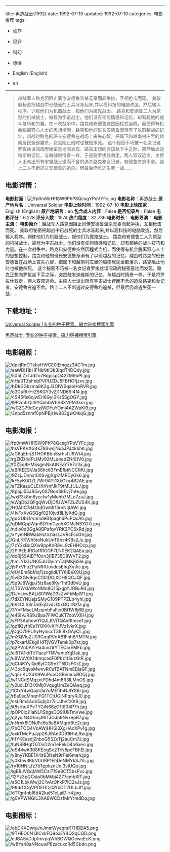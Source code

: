
---
title: 再造战士(1992)
date: 1992-07-10
updated: 1992-07-10
categories: 电影推荐
tags:
- 动作
- 犯罪
- 科幻
- 惊悚

- English (English)
- en
---


> 越战军人路克因阻止同僚安德鲁滥杀无辜而起争执，互相枪击而死。  美政府秘密把越战中已战死的士兵冰冻起来,并以高科技的电脑改造，然后输入程序。训练他们为机器战士，视他们为魔鬼战士。  路克和安德鲁二人为原型的机械战士，被标为宇宙战士。他们没有任何情感和记忆，却有超绝的战斗技巧和力量。在一次战争中，路克和安德鲁突然因程式当机，而使得有机会脱离野心人士的思想控制，路克和他的班长安德鲁渐渐有了以前越战的记忆，越战时路克的班长安德鲁在战场上丧失心智，把属下和越南村庄里的越南居民全部屠杀，路克阻止他时也被他杀死。  这个秘密不巧被一名女记者罗拔丝误闯政府秘密基地而发现，路克正想向罗拔丝下手之际，突然触发迪维斯的记忆，与越战时情景一样，于是将罗拔丝救走，两人双双逃命。主控人士派出所有宇宙战士锲而不舍的追杀路克和女记者，安德鲁穷追不舍。路上二人不断逃过安德鲁的追杀，但最后仍难逃生死一战……

## **电影详情**：

**电影封面**：<img src="https://image.tmdb.org/t/p/w200/fp0mWrHl1SW9PhP8QcsgYPoVYFc.jpg" alt="/fp0mWrHl1SW9PhP8QcsgYPoVYFc.jpg" title="/fp0mWrHl1SW9PhP8QcsgYPoVYFc.jpg">
**电影名称**：再造战士
**原产地片名**：Universal Soldier
**电影上映时间**：1992-07-10
**电影上映国家**：English (English)
**原产地语言**：en
**包含成人内容**：False
**是否纪录片**：False
**电影评分**：6.278
**评分人数**：1574
**热门程度**：32.736
**电影时长**：
**电影导演**：
**电影主演**：
**电影简介**：越战军人路克因阻止同僚安德鲁滥杀无辜而起争执，互相枪击而死。  美政府秘密把越战中已战死的士兵冰冻起来,并以高科技的电脑改造，然后输入程序。训练他们为机器战士，视他们为魔鬼战士。  路克和安德鲁二人为原型的机械战士，被标为宇宙战士。他们没有任何情感和记忆，却有超绝的战斗技巧和力量。在一次战争中，路克和安德鲁突然因程式当机，而使得有机会脱离野心人士的思想控制，路克和他的班长安德鲁渐渐有了以前越战的记忆，越战时路克的班长安德鲁在战场上丧失心智，把属下和越南村庄里的越南居民全部屠杀，路克阻止他时也被他杀死。  这个秘密不巧被一名女记者罗拔丝误闯政府秘密基地而发现，路克正想向罗拔丝下手之际，突然触发迪维斯的记忆，与越战时情景一样，于是将罗拔丝救走，两人双双逃命。主控人士派出所有宇宙战士锲而不舍的追杀路克和女记者，安德鲁穷追不舍。路上二人不断逃过安德鲁的追杀，但最后仍难逃生死一战……

## **下载地址**：
[Universal Soldier |专业的种子搜索、磁力链接搜索引擎](https://movie.amd794.com:2083/?search=Universal%20Soldier&ordering=&mode=match_phrase&page_size=10&page=1)

[再造战士 |专业的种子搜索、磁力链接搜索引擎](https://movie.amd794.com:2083/?search=%E5%86%8D%E9%80%A0%E6%88%98%E5%A3%AB&ordering=&mode=match_phrase&page_size=10&page=1)
 

## **电影剧照**：
<img src="https://image.tmdb.org/t/p/original/dpcjRnOTkbyHWGE0lEmgzz3ACTm.jpg" alt="/dpcjRnOTkbyHWGE0lEmgzz3ACTm.jpg" title="/dpcjRnOTkbyHWGE0lEmgzz3ACTm.jpg"><img src="https://image.tmdb.org/t/p/original/aaWDl11bHFNkNtIQb3IqdT4DQdy.jpg" alt="/aaWDl11bHFNkNtIQb3IqdT4DQdy.jpg" title="/aaWDl11bHFNkNtIQb3IqdT4DQdy.jpg"><img src="https://image.tmdb.org/t/p/original/505LZxTJd2o7BqpispO427M9bPI.jpg" alt="/505LZxTJd2o7BqpispO427M9bPI.jpg" title="/505LZxTJd2o7BqpispO427M9bPI.jpg"><img src="https://image.tmdb.org/t/p/original/nHa3TZshbbPVPUZDJ5FBHOfjzxv.jpg" alt="/nHa3TZshbbPVPUZDJ5FBHOfjzxv.jpg" title="/nHa3TZshbbPVPUZDJ5FBHOfjzxv.jpg"><img src="https://image.tmdb.org/t/p/original/bDkGGkzma8K2gJ3OIWSqabHoRVR.jpg" alt="/bDkGGkzma8K2gJ3OIWSqabHoRVR.jpg" title="/bDkGGkzma8K2gJ3OIWSqabHoRVR.jpg"><img src="https://image.tmdb.org/t/p/original/o3GuRtrHrZ5KGY3vZj1ND69I4f4.jpg" alt="/o3GuRtrHrZ5KGY3vZj1ND69I4f4.jpg" title="/o3GuRtrHrZ5KGY3vZj1ND69I4f4.jpg"><img src="https://image.tmdb.org/t/p/original/4S45fis6ojwEri6GyI0Ks5SgOGY.jpg" alt="/4S45fis6ojwEri6GyI0Ks5SgOGY.jpg" title="/4S45fis6ojwEri6GyI0Ks5SgOGY.jpg"><img src="https://image.tmdb.org/t/p/original/l9PzmtrQit9YQxbbWbS8XV9M3km.jpg" alt="/l9PzmtrQit9YQxbbWbS8XV9M3km.jpg" title="/l9PzmtrQit9YQxbbWbS8XV9M3km.jpg"><img src="https://image.tmdb.org/t/p/original/wCZG79dGczjWDYuYOmj4A2WpKi9.jpg" alt="/wCZG79dGczjWDYuYOmj4A2WpKi9.jpg" title="/wCZG79dGczjWDYuYOmj4A2WpKi9.jpg"><img src="https://image.tmdb.org/t/p/original/3npd5znmf0pNPBjHw983gwOtkqG.jpg" alt="/3npd5znmf0pNPBjHw983gwOtkqG.jpg" title="/3npd5znmf0pNPBjHw983gwOtkqG.jpg">

## **电影海报**：
<img src="https://image.tmdb.org/t/p/original/fp0mWrHl1SW9PhP8QcsgYPoVYFc.jpg" alt="/fp0mWrHl1SW9PhP8QcsgYPoVYFc.jpg" title="/fp0mWrHl1SW9PhP8QcsgYPoVYFc.jpg"><img src="https://image.tmdb.org/t/p/original/hsVPKVXG4kZ93wsjNuaJPJ4kbhK.jpg" alt="/hsVPKVXG4kZ93wsjNuaJPJ4kbhK.jpg" title="/hsVPKVXG4kZ93wsjNuaJPJ4kbhK.jpg"><img src="https://image.tmdb.org/t/p/original/aG6qEbrjSTHOKBbnSsrhsfU6Wt4.jpg" alt="/aG6qEbrjSTHOKBbnSsrhsfU6Wt4.jpg" title="/aG6qEbrjSTHOKBbnSsrhsfU6Wt4.jpg"><img src="https://image.tmdb.org/t/p/original/rgZKD4dFtJMv92MLs4edZHrEtV0.jpg" alt="/rgZKD4dFtJMv92MLs4edZHrEtV0.jpg" title="/rgZKD4dFtJMv92MLs4edZHrEtV0.jpg"><img src="https://image.tmdb.org/t/p/original/f0Z5q8HMksgmNkAtNEaY7h7c1lx.jpg" alt="/f0Z5q8HMksgmNkAtNEaY7h7c1lx.jpg" title="/f0Z5q8HMksgmNkAtNEaY7h7c1lx.jpg"><img src="https://image.tmdb.org/t/p/original/aBRtEESVJa56hc63FmEfbtNCCMU.jpg" alt="/aBRtEESVJa56hc63FmEfbtNCCMU.jpg" title="/aBRtEESVJa56hc63FmEfbtNCCMU.jpg"><img src="https://image.tmdb.org/t/p/original/9ZzjJDnnxt00SvjgXgKtMRDyGx6.jpg" alt="/9ZzjJDnnxt00SvjgXgKtMRDyGx6.jpg" title="/9ZzjJDnnxt00SvjgXgKtMRDyGx6.jpg"><img src="https://image.tmdb.org/t/p/original/kF5yK0OZL7Wr9AYt1XkGkq4B2AE.jpg" alt="/kF5yK0OZL7Wr9AYt1XkGkq4B2AE.jpg" title="/kF5yK0OZL7Wr9AYt1XkGkq4B2AE.jpg"><img src="https://image.tmdb.org/t/p/original/aFZKazuCLErXrNnfJkF9tMLfULJ.jpg" alt="/aFZKazuCLErXrNnfJkF9tMLfULJ.jpg" title="/aFZKazuCLErXrNnfJkF9tMLfULJ.jpg"><img src="https://image.tmdb.org/t/p/original/8pbjJ55JR5xy0S7Bon39EvjTnte.jpg" alt="/8pbjJ55JR5xy0S7Bon39EvjTnte.jpg" title="/8pbjJ55JR5xy0S7Bon39EvjTnte.jpg"><img src="https://image.tmdb.org/t/p/original/wxR3k8m6yccIw1yMehb7MLo7zaJ.jpg" alt="/wxR3k8m6yccIw1yMehb7MLo7zaJ.jpg" title="/wxR3k8m6yccIw1yMehb7MLo7zaJ.jpg"><img src="https://image.tmdb.org/t/p/original/eWqDb2QFgqWvDjCfUWAFZuZUS4K.jpg" alt="/eWqDb2QFgqWvDjCfUWAFZuZUS4K.jpg" title="/eWqDb2QFgqWvDjCfUWAFZuZUS4K.jpg"><img src="https://image.tmdb.org/t/p/original/H0AhC7d41SdOwMt15rvNIjtAWi.jpg" alt="/H0AhC7d41SdOwMt15rvNIjtAWi.jpg" title="/H0AhC7d41SdOwMt15rvNIjtAWi.jpg"><img src="https://image.tmdb.org/t/p/original/4lvFxXvGSQgf0210jvd1lL1yXdQ.jpg" alt="/4lvFxXvGSQgf0210jvd1lL1yXdQ.jpg" title="/4lvFxXvGSQgf0210jvd1lL1yXdQ.jpg"><img src="https://image.tmdb.org/t/p/original/gqGUbLlrvnmdeB1pagh6PuPQcAh.jpg" alt="/gqGUbLlrvnmdeB1pagh6PuPQcAh.jpg" title="/gqGUbLlrvnmdeB1pagh6PuPQcAh.jpg"><img src="https://image.tmdb.org/t/p/original/gDMGppWqn8DYmGzohXCMcNSYO7r.jpg" alt="/gDMGppWqn8DYmGzohXCMcNSYO7r.jpg" title="/gDMGppWqn8DYmGzohXCMcNSYO7r.jpg"><img src="https://image.tmdb.org/t/p/original/ndio0q0GgA0BPafqvYRK2PC6xRd.jpg" alt="/ndio0q0GgA0BPafqvYRK2PC6xRd.jpg" title="/ndio0q0GgA0BPafqvYRK2PC6xRd.jpg"><img src="https://image.tmdb.org/t/p/original/xYymNBWabHctnziasLJVRcFcxGV.jpg" alt="/xYymNBWabHctnziasLJVRcFcxGV.jpg" title="/xYymNBWabHctnziasLJVRcFcxGV.jpg"><img src="https://image.tmdb.org/t/p/original/GnLKKWh5toNukUnT8ns4KBs2Ju.jpg" alt="/GnLKKWh5toNukUnT8ns4KBs2Ju.jpg" title="/GnLKKWh5toNukUnT8ns4KBs2Ju.jpg"><img src="https://image.tmdb.org/t/p/original/7zY2xBqQXw9ppKnR8vL9zEHHOcp.jpg" alt="/7zY2xBqQXw9ppKnR8vL9zEHHOcp.jpg" title="/7zY2xBqQXw9ppKnR8vL9zEHHOcp.jpg"><img src="https://image.tmdb.org/t/p/original/2Pi9EEJROa1fRGOF7LN0EK2QAEa.jpg" alt="/2Pi9EEJROa1fRGOF7LN0EK2QAEa.jpg" title="/2Pi9EEJROa1fRGOF7LN0EK2QAEa.jpg"><img src="https://image.tmdb.org/t/p/original/doRj5SAIBTf0cn3j1B735D8WVF2.jpg" alt="/doRj5SAIBTf0cn3j1B735D8WVF2.jpg" title="/doRj5SAIBTf0cn3j1B735D8WVF2.jpg"><img src="https://image.tmdb.org/t/p/original/hmLYkGUN05JUGyirmTa1MKj6Sle.jpg" alt="/hmLYkGUN05JUGyirmTa1MKj6Sle.jpg" title="/hmLYkGUN05JUGyirmTa1MKj6Sle.jpg"><img src="https://image.tmdb.org/t/p/original/j5PxVhuZPyN8fUovdesEhqXytks.jpg" alt="/j5PxVhuZPyN8fUovdesEhqXytks.jpg" title="/j5PxVhuZPyN8fUovdesEhqXytks.jpg"><img src="https://image.tmdb.org/t/p/original/dU4Em6bMqFjzogiIdLTY6lBeX9U.jpg" alt="/dU4Em6bMqFjzogiIdLTY6lBeX9U.jpg" title="/dU4Em6bMqFjzogiIdLTY6lBeX9U.jpg"><img src="https://image.tmdb.org/t/p/original/5v8XGlv9qcC13itDOjXCH8QCJQF.jpg" alt="/5v8XGlv9qcC13itDOjXCH8QCJQF.jpg" title="/5v8XGlv9qcC13itDOjXCH8QCJQF.jpg"><img src="https://image.tmdb.org/t/p/original/5p9J8WgpJ5lz8ae8KyrTnf3d9vU.jpg" alt="/5p9J8WgpJ5lz8ae8KyrTnf3d9vU.jpg" title="/5p9J8WgpJ5lz8ae8KyrTnf3d9vU.jpg"><img src="https://image.tmdb.org/t/p/original/4T3WslAWcNMn8Q15jxgpYJGBuRd.jpg" alt="/4T3WslAWcNMn8Q15jxgpYJGBuRd.jpg" title="/4T3WslAWcNMn8Q15jxgpYJGBuRd.jpg"><img src="https://image.tmdb.org/t/p/original/DJoskwBALi801WgD3kZwFkMpW1.jpg" alt="/DJoskwBALi801WgD3kZwFkMpW1.jpg" title="/DJoskwBALi801WgD3kZwFkMpW1.jpg"><img src="https://image.tmdb.org/t/p/original/7tDZYNUejzSMyO109PTPZLb4yhi.jpg" alt="/7tDZYNUejzSMyO109PTPZLb4yhi.jpg" title="/7tDZYNUejzSMyO109PTPZLb4yhi.jpg"><img src="https://image.tmdb.org/t/p/original/bVzCLh3nDdEqOvdLQIxGQirRzfa.jpg" alt="/bVzCLh3nDdEqOvdLQIxGQirRzfa.jpg" title="/bVzCLh3nDdEqOvdLQIxGQirRzfa.jpg"><img src="https://image.tmdb.org/t/p/original/3YvFMseLMzqmbFaFjo0Bt1W8j6B.jpg" alt="/3YvFMseLMzqmbFaFjo0Bt1W8j6B.jpg" title="/3YvFMseLMzqmbFaFjo0Bt1W8j6B.jpg"><img src="https://image.tmdb.org/t/p/original/e46IVJRS9JBpa7FWOuKT7ooVX6H.jpg" alt="/e46IVJRS9JBpa7FWOuKT7ooVX6H.jpg" title="/e46IVJRS9JBpa7FWOuKT7ooVX6H.jpg"><img src="https://image.tmdb.org/t/p/original/yFP3AuhowYIQJLKViTQAxRtmce1.jpg" alt="/yFP3AuhowYIQJLKViTQAxRtmce1.jpg" title="/yFP3AuhowYIQJLKViTQAxRtmce1.jpg"><img src="https://image.tmdb.org/t/p/original/gz1lQyfhEs1YOKKvXlYJVz1vkrX.jpg" alt="/gz1lQyfhEs1YOKKvXlYJVz1vkrX.jpg" title="/gz1lQyfhEs1YOKKvXlYJVz1vkrX.jpg"><img src="https://image.tmdb.org/t/p/original/jOgO79PUhyHyioccT38l8xGAyCL.jpg" alt="/jOgO79PUhyHyioccT38l8xGAyCL.jpg" title="/jOgO79PUhyHyioccT38l8xGAyCL.jpg"><img src="https://image.tmdb.org/t/p/original/mXQVluZU09GoqRVnA81FnhBYMTN.jpg" alt="/mXQVluZU09GoqRVnA81FnhBYMTN.jpg" title="/mXQVluZU09GoqRVnA81FnhBYMTN.jpg"><img src="https://image.tmdb.org/t/p/original/p7cxarUEkgiHdTjVGVTemk0p7ar.jpg" alt="/p7cxarUEkgiHdTjVGVTemk0p7ar.jpg" title="/p7cxarUEkgiHdTjVGVTemk0p7ar.jpg"><img src="https://image.tmdb.org/t/p/original/q2PVn0AYIHa4nvzIrYTECarEMFb.jpg" alt="/q2PVn0AYIHa4nvzIrYTECarEMFb.jpg" title="/q2PVn0AYIHa4nvzIrYTECarEMFb.jpg"><img src="https://image.tmdb.org/t/p/original/ei5TA1khTc11aezfTNVwmpYgDak.jpg" alt="/ei5TA1khTc11aezfTNVwmpYgDak.jpg" title="/ei5TA1khTc11aezfTNVwmpYgDak.jpg"><img src="https://image.tmdb.org/t/p/original/u9WpV0X1dmqcadF0Pbz1t3uzGtR.jpg" alt="/u9WpV0X1dmqcadF0Pbz1t3uzGtR.jpg" title="/u9WpV0X1dmqcadF0Pbz1t3uzGtR.jpg"><img src="https://image.tmdb.org/t/p/original/qCt4KYylQd6yICG9e7T5lDsFGrZ.jpg" alt="/qCt4KYylQd6yICG9e7T5lDsFGrZ.jpg" title="/qCt4KYylQd6yICG9e7T5lDsFGrZ.jpg"><img src="https://image.tmdb.org/t/p/original/43oc5qvoMwnvRCsTZATNmEBIaGF.jpg" alt="/43oc5qvoMwnvRCsTZATNmEBIaGF.jpg" title="/43oc5qvoMwnvRCsTZATNmEBIaGF.jpg"><img src="https://image.tmdb.org/t/p/original/vq5rlKUXdX9WoPubOGBvmuoRDQj.jpg" alt="/vq5rlKUXdX9WoPubOGBvmuoRDQj.jpg" title="/vq5rlKUXdX9WoPubOGBvmuoRDQj.jpg"><img src="https://image.tmdb.org/t/p/original/w1NCdSMqzxtPDhd4m8fI3lLMnOS.jpg" alt="/w1NCdSMqzxtPDhd4m8fI3lLMnOS.jpg" title="/w1NCdSMqzxtPDhd4m8fI3lLMnOS.jpg"><img src="https://image.tmdb.org/t/p/original/y2ucLD13rXMlj0VqugUmZeQlAsq.jpg" alt="/y2ucLD13rXMlj0VqugUmZeQlAsq.jpg" title="/y2ucLD13rXMlj0VqugUmZeQlAsq.jpg"><img src="https://image.tmdb.org/t/p/original/1CtxY4wQayUla2uMEf4hNJIY86r.jpg" alt="/1CtxY4wQayUla2uMEf4hNJIY86r.jpg" title="/1CtxY4wQayUla2uMEf4hNJIY86r.jpg"><img src="https://image.tmdb.org/t/p/original/rEa9sqMnqnFQ1TCtUGiNPqryRJ0.jpg" alt="/rEa9sqMnqnFQ1TCtUGiNPqryRJ0.jpg" title="/rEa9sqMnqnFQ1TCtUGiNPqryRJ0.jpg"><img src="https://image.tmdb.org/t/p/original/csLRm4Ado5qbj0z7iiUJhvfz0t6.jpg" alt="/csLRm4Ado5qbj0z7iiUJhvfz0t6.jpg" title="/csLRm4Ado5qbj0z7iiUJhvfz0t6.jpg"><img src="https://image.tmdb.org/t/p/original/it8srhuXPvTYGiN66zO1t834P7h.jpg" alt="/it8srhuXPvTYGiN66zO1t834P7h.jpg" title="/it8srhuXPvTYGiN66zO1t834P7h.jpg"><img src="https://image.tmdb.org/t/p/original/pOP0lc21aNU1SbgsDQ9IUkTmVwe.jpg" alt="/pOP0lc21aNU1SbgsDQ9IUkTmVwe.jpg" title="/pOP0lc21aNU1SbgsDQ9IUkTmVwe.jpg"><img src="https://image.tmdb.org/t/p/original/q2yqiN401oqJRITJOJn9NvxepB7.jpg" alt="/q2yqiN401oqJRITJOJn9NvxepB7.jpg" title="/q2yqiN401oqJRITJOJn9NvxepB7.jpg"><img src="https://image.tmdb.org/t/p/original/nHrnk8lONdFe6u8aBAMqrd6tc2r.jpg" alt="/nHrnk8lONdFe6u8aBAMqrd6tc2r.jpg" title="/nHrnk8lONdFe6u8aBAMqrd6tc2r.jpg"><img src="https://image.tmdb.org/t/p/original/7bQTOQ4VnAWjHHSI3XgHAcXPv1g.jpg" alt="/7bQTOQ4VnAWjHHSI3XgHAcXPv1g.jpg" title="/7bQTOQ4VnAWjHHSI3XgHAcXPv1g.jpg"><img src="https://image.tmdb.org/t/p/original/oxkTMoPuJyp2KJ9An0D91IHnLRw.jpg" alt="/oxkTMoPuJyp2KJ9An0D91IHnLRw.jpg" title="/oxkTMoPuJyp2KJ9An0D91IHnLRw.jpg"><img src="https://image.tmdb.org/t/p/original/hfYKEezdjZnboG5SZcTj2auCm7J.jpg" alt="/hfYKEezdjZnboG5SZcTj2auCm7J.jpg" title="/hfYKEezdjZnboG5SZcTj2auCm7J.jpg"><img src="https://image.tmdb.org/t/p/original/tuNSBHgfOZ0vD2mTeRekD4o6xen.jpg" alt="/tuNSBHgfOZ0vD2mTeRekD4o6xen.jpg" title="/tuNSBHgfOZ0vD2mTeRekD4o6xen.jpg"><img src="https://image.tmdb.org/t/p/original/oS44wA308KEogSc2TrN5pcFBhEl.jpg" alt="/oS44wA308KEogSc2TrN5pcFBhEl.jpg" title="/oS44wA308KEogSc2TrN5pcFBhEl.jpg"><img src="https://image.tmdb.org/t/p/original/y8nyYKBE1X4z93NeN9ri1ei6meh.jpg" alt="/y8nyYKBE1X4z93NeN9ri1ei6meh.jpg" title="/y8nyYKBE1X4z93NeN9ri1ei6meh.jpg"><img src="https://image.tmdb.org/t/p/original/y0X0w3KIrV0URP1EhDeNMYkSJYc.jpg" alt="/y0X0w3KIrV0URP1EhDeNMYkSJYc.jpg" title="/y0X0w3KIrV0URP1EhDeNMYkSJYc.jpg"><img src="https://image.tmdb.org/t/p/original/ry10HNiLfz7bTppkznUoI3viUQo.jpg" alt="/ry10HNiLfz7bTppkznUoI3viUQo.jpg" title="/ry10HNiLfz7bTppkznUoI3viUQo.jpg"><img src="https://image.tmdb.org/t/p/original/igB8JVGqMW5CziTf5e8CT5bsPvo.jpg" alt="/igB8JVGqMW5CziTf5e8CT5bsPvo.jpg" title="/igB8JVGqMW5CziTf5e8CT5bsPvo.jpg"><img src="https://image.tmdb.org/t/p/original/12Yz3pQCslp0bMkbj4Z77cmbXlT.jpg" alt="/12Yz3pQCslp0bMkbj4Z77cmbXlT.jpg" title="/12Yz3pQCslp0bMkbj4Z77cmbXlT.jpg"><img src="https://image.tmdb.org/t/p/original/a5C1LbkWwj2C1vArQhkP7lO2aJz.jpg" alt="/a5C1LbkWwj2C1vArQhkP7lO2aJz.jpg" title="/a5C1LbkWwj2C1vArQhkP7lO2aJz.jpg"><img src="https://image.tmdb.org/t/p/original/99drCCgVPGEGDjlQYxOT2ULbJff.jpg" alt="/99drCCgVPGEGDjlQYxOT2ULbJff.jpg" title="/99drCCgVPGEGDjlQYxOT2ULbJff.jpg"><img src="https://image.tmdb.org/t/p/original/dT7gnfnbI6dA2kal51eLaiDIir4.jpg" alt="/dT7gnfnbI6dA2kal51eLaiDIir4.jpg" title="/dT7gnfnbI6dA2kal51eLaiDIir4.jpg"><img src="https://image.tmdb.org/t/p/original/g0VPWNGIL3XA8WCDsfMrYrmdDq.jpg" alt="/g0VPWNGIL3XA8WCDsfMrYrmdDq.jpg" title="/g0VPWNGIL3XA8WCDsfMrYrmdDq.jpg">

## **电影图标**：
<img src="https://image.tmdb.org/t/p/original/obDKXDwtyJnJmmWyaqrsK7HDDA5.png" alt="/obDKXDwtyJnJmmWyaqrsK7HDDA5.png" title="/obDKXDwtyJnJmmWyaqrsK7HDDA5.png"><img src="https://image.tmdb.org/t/p/original/9THEO0N1JlCxkFQ9oxEY4QSqCQD.png" alt="/9THEO0N1JlCxkFQ9oxEY4QSqCQD.png" title="/9THEO0N1JlCxkFQ9oxEY4QSqCQD.png"><img src="https://image.tmdb.org/t/p/original/eJBASyDJpfmvpqWhBOWQGewcEcK.png" alt="/eJBASyDJpfmvpqWhBOWQGewcEcK.png" title="/eJBASyDJpfmvpqWhBOWQGewcEcK.png"><img src="https://image.tmdb.org/t/p/original/w8Ys48aNNouwPEzacuxcRd5Gbdn.png" alt="/w8Ys48aNNouwPEzacuxcRd5Gbdn.png" title="/w8Ys48aNNouwPEzacuxcRd5Gbdn.png">
